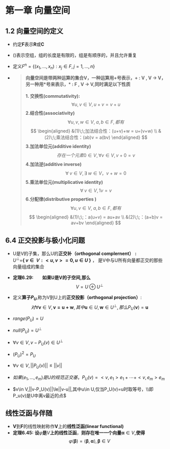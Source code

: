 # 第一章 向量空间
## 1.2 向量空间的定义
- 约定**F**表示**R**或**C**
- $()$表示空组，组的长度是有限的，组是有顺序的，并且允许重复
- 定义$F^n=\{(x_1,...,x_n):x_j \in F , j= 1,...,n\}$

- > **向量空间是带两种运算的集合V，一种运算用+号表示，+ : V , V -> V，<br>另一种用*号来表示，\* : F , V -> V,同时满足以下性质**<br><br>
  > **1. 交换性(commutativity):**<br>
  > $$ \forall u , v \in V , u + v = v + u $$
  > **2.结合性(associativity)**<br>
  > $$\forall u,v,w \in V,\; a,b\in F,都有$$
  > $$
      \begin{aligned} 
        &(1)\;\;加法结合性：(u+v)+w = u+(v+w) \\
        &(2)\;\;乘法结合性：(ab)v = a(bv)
      \end{aligned}
    $$
  >**3.加法单位元(additive identity)**<br>
  >$$存在一个元素0 \in V,\forall v\in V, v + 0 = v $$
  >**4.加法逆(additive inverse)**<br>
  >$$\forall \; v \in V, \exists \; w \in V，v+w = 0     $$
  >**5.乘法单位元(multiplicative identity)**<br>
  >$$\forall \; v \in V, 1v=v     $$
  > **6.分配律(distributive properties  )**<br>
  > $$\forall u,v \in V,\; a,b\in F,都有$$
  > $$
      \begin{aligned} 
        &(1)\;\;：a(u+v) = au+av \\
        &(2)\;\;：(a+b)v = av+bv
      \end{aligned}
    $$
## 6.4 正交投影与极小化问题

- U是V的子集，那么U的**正交补（orthogonal complernent）** **:**<br>  $U^\perp =$**{ $v \in Ｖ:<u,v>=0,u \in U$ }** ， 是V中与U所有向量都正交的那些向量组成的集合

- **定理6.29:**　　**如果U是V的子空间,那么**</br>
$$V = U \oplus U^\perp$$

- 定义**算子$P_U$**,称为V到U上的**正交投影（orthogonal projection）**:<br>
$$对\forall \boldsymbol{v} \in V,\boldsymbol{v=u+w},其中\boldsymbol{u}\in U,\boldsymbol{w} \in U^\perp,那么P_U(\boldsymbol{v})=\boldsymbol{u}$$
- $range(P_U)=U$
- $null(P_U) = U^\perp$
- $\forall v\in V,v-P_U(v)\in U^\perp$
- $(P_U)^2 = P_U$
- $\forall v\in V,||P_U(v)||\le||v||$
- $如果(e_1,...,e_m)是U的规范正交基，P_U(v)=<v,e_1>e_1+\cdots+<v,e_m>e_m$
- $v\in V,||v-P_U(v)||\le||v-u||,其中u\in U,仅当P_U(v)=u时取等号，\\即P_u(v)是U中离v最近的点$
  
## 线性泛函与伴随

- **V**到**F**的线性映射称作**V**上的**线性泛函(linear functional)**
- **定理6.45:** **设**$\varphi$**是**$V$**上的线性泛函**，**则存在唯一一个向量**$\boldsymbol{\alpha}\in V$**,使得**<br>
$$\varphi(\boldsymbol{\beta}) = \left \langle \boldsymbol{\beta},\boldsymbol{\alpha} \right \rangle,\boldsymbol{\beta}\in V$$